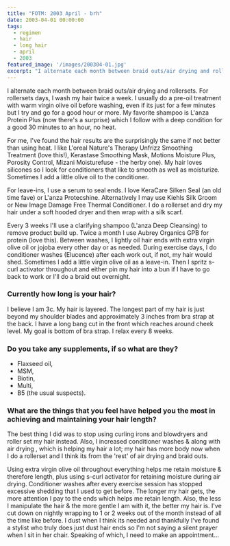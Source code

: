 ```yaml
---
title: "FOTM: 2003 April - brh"
date: 2003-04-01 00:00:00
tags:
  - regimen
  - hair
  - long hair
  - april
  - 2003
featured_image: '/images/200304-01.jpg'
excerpt: "I alternate each month between braid outs/air drying and rollersets. For rollersets days, I wash my hair twice a week. I usually do a pre-oil treatment with warm virgin olive oil before washing, even if its just for a few minutes but I try and go for a good hour or more. My favorite shampoo is L'anza Protein Plus (now there's a surprise) which I follow with a deep condition for a good 30 minutes to an hour, no heat."
---
```

I alternate each month between braid outs/air drying and rollersets. For rollersets days, I wash my hair twice a week. I usually do a pre-oil treatment with warm virgin olive oil before washing, even if its just for a few minutes but I try and go for a good hour or more. My favorite shampoo is L'anza Protein Plus (now there's a surprise) which I follow with a deep condition for a good 30 minutes to an hour, no heat.

For me, I've found the hair results are the surprisingly the same if not better than using heat. I like L'oreal Nature's Therapy Unfrizz Smoothing Treatment (love this!), Kerastase Smoothing Mask, Motions Moisture Plus, Porosity Control, Mizani Moisturefuse - the herby one). My hair loves silicones so I look for conditioners that like to smooth as well as moisturize. Sometimes I add a little olive oil to the conditioner.

For leave-ins, I use a serum to seal ends. I love KeraCare Silken Seal (an old time fave) or L'anza Protecshine. Alternatively I may use Kiehls Silk Groom or New Image Damage Free Thermal Conditioner. I do a rollerset and dry my hair under a soft hooded dryer and then wrap with a silk scarf.

Every 3 weeks I'll use a clarifying shampoo (L'anza Deep Cleansing) to remove product build up. Twice a month I use Aubrey Organics GPB for protein (love this). Between washes, I lightly oil hair ends with extra virgin olive oil or jojoba every other day or as needed. During exercise days, I do conditioner washes (Elucence) after each work out, if not, my hair would shed. Sometimes I add a little virgin olive oil as a leave-in. Then I spritz s-curl activator throughout and either pin my hair into a bun if I have to go back to work or I'll do a braid out overnight.

### Currently how long is your hair?

I believe I am 3c. My hair is layered. The longest part of my hair is just beyond my shoulder blades and approximately 3 inches from bra strap at the back. I have a long bang cut in the front which reaches around cheek level. My goal is bottom of bra strap. I relax every 8 weeks.

### Do you take any supplements, if so what are they?

* Flaxseed oil,
* MSM,
* Biotin,
* Multi,
* B5 (the usual suspects).

### What are the things that you feel have helped you the most in achieving and maintaining your hair length?

The best thing I did was to stop using curling irons and blowdryers and roller set my hair instead. Also, I increased conditioner washes & along with air drying , which is helping my hair a lot; my hair has more body now when I do a rollerset and I think its from the 'rest' of air drying and braid outs.

Using extra virgin olive oil throughout everything helps me retain moisture & therefore length, plus using s-curl activator for retaining moisture during air drying. Conditioner washes after every exercise session has stopped excessive shedding that I used to get before. The longer my hair gets, the more attention I pay to the ends which helps me retain length. Also, the less I manipulate the hair & the more gentle I am with it, the better my hair is. I've cut down on nightly wrapping to 1 or 2 weeks out of the month instead of all the time like before. I dust when I think its needed and thankfully I've found a stylist who truly does just dust hair ends so I'm not saying a silent prayer when I sit in her chair. Speaking of which, I need to make an appointment…


